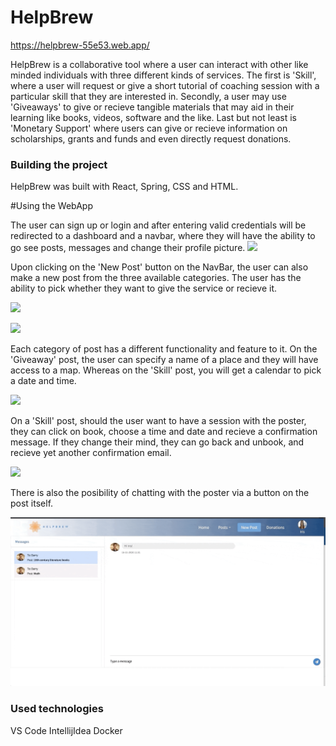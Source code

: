 # HelpBrew
https://helpbrew-55e53.web.app/

HelpBrew is a collaborative tool where a user can interact with other like minded individuals with three different kinds of services. The first is 'Skill', where a user will request or give a short tutorial of coaching session with a particular skill that they are interested in. Secondly, a user may use 'Giveaways' to give or recieve tangible materials that may aid in their learning like books, videos, software and the like. Last but not least is 'Monetary Support' where users can give or recieve information on scholarships, grants and funds and even directly request donations. 

### Building the project 

HelpBrew was built with React, Spring, CSS and HTML. 

#Using the WebApp

The user can sign up or login and after entering valid credentials will be redirected to a dashboard and a navbar, where they will have the ability to go see posts, messages and change their profile picture. 
![](GIFs/signup_GIF.gif)

Upon clicking on the 'New Post' button on the NavBar, the user can also make a new post from the three available categories. The user has the ability to pick whether they want to give the service or recieve it. 


![](GIFs/NewPost.gif)



![](GIFs/request-min.gif)

Each category of post has a different functionality and feature to it. On the 'Giveaway' post, the user can specify a name of a place and they will have access to a map. Whereas on the 'Skill' post, you will get a calendar to pick a date and time.



![](GIFs/giveaway.gif)


On a 'Skill' post, should the user want to have a session with the poster, they can click on book, choose a time and date and recieve a confirmation message. If they change their mind, they can go back and unbook, and recieve yet another confirmation email.


![](GIFs/book:unbook-min.gif)


There is also the posibility of chatting with the poster via a button on the post itself. 


![](GIFs/chat-min.gif)


### Used technologies

VS Code
IntellijIdea
Docker










  
